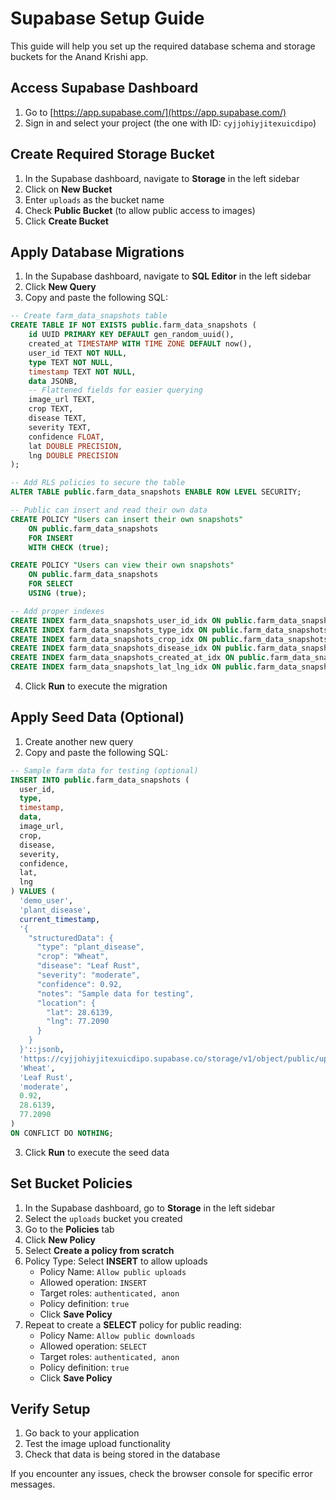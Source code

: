 # Supabase Setup Guide

This guide will help you set up the required database schema and storage buckets for the Anand Krishi app.

## Access Supabase Dashboard

1. Go to [https://app.supabase.com/](https://app.supabase.com/)
2. Sign in and select your project (the one with ID: `cyjjohiyjitexuicdipo`)

## Create Required Storage Bucket

1. In the Supabase dashboard, navigate to **Storage** in the left sidebar
2. Click on **New Bucket**
3. Enter `uploads` as the bucket name
4. Check **Public Bucket** (to allow public access to images)
5. Click **Create Bucket**

## Apply Database Migrations

1. In the Supabase dashboard, navigate to **SQL Editor** in the left sidebar
2. Click **New Query**
3. Copy and paste the following SQL:

```sql
-- Create farm_data_snapshots table
CREATE TABLE IF NOT EXISTS public.farm_data_snapshots (
    id UUID PRIMARY KEY DEFAULT gen_random_uuid(),
    created_at TIMESTAMP WITH TIME ZONE DEFAULT now(),
    user_id TEXT NOT NULL,
    type TEXT NOT NULL,
    timestamp TEXT NOT NULL,
    data JSONB,
    -- Flattened fields for easier querying
    image_url TEXT,
    crop TEXT,
    disease TEXT,
    severity TEXT,
    confidence FLOAT,
    lat DOUBLE PRECISION,
    lng DOUBLE PRECISION
);

-- Add RLS policies to secure the table
ALTER TABLE public.farm_data_snapshots ENABLE ROW LEVEL SECURITY;

-- Public can insert and read their own data
CREATE POLICY "Users can insert their own snapshots"
    ON public.farm_data_snapshots
    FOR INSERT
    WITH CHECK (true);

CREATE POLICY "Users can view their own snapshots"
    ON public.farm_data_snapshots
    FOR SELECT
    USING (true);

-- Add proper indexes
CREATE INDEX farm_data_snapshots_user_id_idx ON public.farm_data_snapshots (user_id);
CREATE INDEX farm_data_snapshots_type_idx ON public.farm_data_snapshots (type);
CREATE INDEX farm_data_snapshots_crop_idx ON public.farm_data_snapshots (crop);
CREATE INDEX farm_data_snapshots_disease_idx ON public.farm_data_snapshots (disease);
CREATE INDEX farm_data_snapshots_created_at_idx ON public.farm_data_snapshots (created_at);
CREATE INDEX farm_data_snapshots_lat_lng_idx ON public.farm_data_snapshots (lat, lng);
```

4. Click **Run** to execute the migration

## Apply Seed Data (Optional)

1. Create another new query
2. Copy and paste the following SQL:

```sql
-- Sample farm data for testing (optional)
INSERT INTO public.farm_data_snapshots (
  user_id,
  type,
  timestamp,
  data,
  image_url,
  crop,
  disease,
  severity,
  confidence,
  lat,
  lng
) VALUES (
  'demo_user',
  'plant_disease',
  current_timestamp,
  '{
    "structuredData": {
      "type": "plant_disease",
      "crop": "Wheat",
      "disease": "Leaf Rust",
      "severity": "moderate",
      "confidence": 0.92,
      "notes": "Sample data for testing",
      "location": {
        "lat": 28.6139,
        "lng": 77.2090
      }
    }
  }'::jsonb,
  'https://cyjjohiyjitexuicdipo.supabase.co/storage/v1/object/public/uploads/demo_user/2025-05-15/plant_disease/sample_wheat_rust.jpg',
  'Wheat',
  'Leaf Rust',
  'moderate',
  0.92,
  28.6139,
  77.2090
)
ON CONFLICT DO NOTHING;
```

3. Click **Run** to execute the seed data

## Set Bucket Policies

1. In the Supabase dashboard, go to **Storage** in the left sidebar
2. Select the `uploads` bucket you created
3. Go to the **Policies** tab
4. Click **New Policy**
5. Select **Create a policy from scratch**
6. Policy Type: Select **INSERT** to allow uploads
   - Policy Name: `Allow public uploads`
   - Allowed operation: `INSERT`
   - Target roles: `authenticated, anon`
   - Policy definition: `true`
   - Click **Save Policy**
7. Repeat to create a **SELECT** policy for public reading:
   - Policy Name: `Allow public downloads`
   - Allowed operation: `SELECT`
   - Target roles: `authenticated, anon`
   - Policy definition: `true`
   - Click **Save Policy**

## Verify Setup

1. Go back to your application
2. Test the image upload functionality
3. Check that data is being stored in the database

If you encounter any issues, check the browser console for specific error messages. 